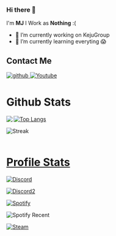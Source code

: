 ### Hi there 👋

I'm **MJ**
I Work as **Nothing** :(

- 🔭 I’m currently working on KejuGroup
- 🌱 I’m currently learning everyting 😱

## Contact Me
<a href="https://github.com/idMJA" target="_blank">
<img src=https://img.shields.io/badge/github-%2324292e.svg?&style=for-the-badge&logo=github&logoColor=white alt=github style="margin-bottom: 5px;" />
</a>
<a href="https://www.youtube.com/@mj1-" target="_blank">
<img src=https://img.shields.io/badge/Youtube-%2308090A.svg?&style=for-the-badge&logo=Youtube&logoColor=white alt=Youtube style="margin-bottom: 5px;" />
</a> 


<br/>

# Github Stats
<p><img src="https://github-readme-stats.vercel.app/api?username=idMJA&show_icons=true&count_private=true&hide_border=true&theme=tokyonight" align="left" /></p>


<p><a href="https://github.com/idMJA"><img src="https://github-readme-stats.vercel.app/api/top-langs/?username=idMJA&hide_border=true&amp;layout=compact&theme=tokyonight" alt="Top Langs" align="center" /></p>


<p><img align="left" src="https://streak-stats.demolab.com?user=idMJA&theme=tokyonight&hide_border=true&date_format=j%20M%5B%20Y%5D" alt="Streak" /></p>

<p><br></br></p>

# Profile Stats
<p><img align="center" src="https://discord-readme-badge-nine.vercel.app/api?id=885731228874051624" alt="Discord" /></p>


<p><img align="center" src="https://discord-readme-badge-nine.vercel.app/api?id=949074540380688424" alt="Discord2" /></p>


<a href="https://spotify-github-profile.vercel.app/api/view?uid=8116baq16nwq1sab8c5dy3rrx&redirect=true" target="_blank">
<p><img align="center" src="https://spotify-github-profile.vercel.app/api/view?uid=8116baq16nwq1sab8c5dy3rrx&cover_image=true&theme=natemoo-re&show_offline=true&background_color=121212&interchange=false&bar_color=53b14f&bar_color_cover=false" alt="Spotify" /></p></a>


<p><img align="center" src="https://spotify-recently-played-readme.vercel.app/api?user=8116baq16nwq1sab8c5dy3rrx" alt="Spotify Recent" /></p>



<a href="https://steamcommunity.com/id/MJBA" target="_blank">
<p><img align="center" src="https://steam-stat.vercel.app/api?profileName=MJBA" alt="Steam" /></p></a>
